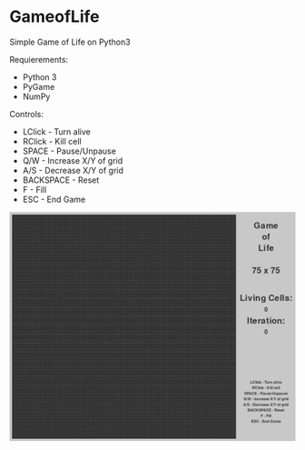 # GameofLife

Simple Game of Life on Python3

Requierements:
- Python 3
- PyGame
- NumPy

Controls:
- LClick - Turn alive
- RClick - Kill cell
- SPACE - Pause/Unpause
- Q/W - Increase X/Y of grid
- A/S - Decrease X/Y of grid
- BACKSPACE - Reset
- F - Fill
- ESC - End Game


![alt text](https://github.com/EnderMk9/GameofLife/raw/master/anim.webp "Game of Life")
